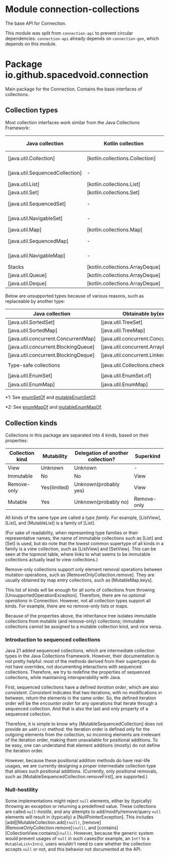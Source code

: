 # Module connection-collections

The base API for Connection.

This module was split from `connection-api` to prevent circular dependencies:
`connection-api` already depends on `connection-gen`, which depends on this module.

# Package io.github.spacedvoid.connection

Main package for the Connection.
Contains the base interfaces of collections.

## Collection types

Most collection interfaces work similar from the Java Collections Framework:

| Java collection                 | Kotlin collection               | Corresponding Connection type                  |
|---------------------------------|---------------------------------|------------------------------------------------|
| [java.util.Collection]          | [kotlin.collections.Collection] | [Collection][CollectionView]                   |
| [java.util.SequencedCollection] | -                               | [SequencedCollection][SequencedCollectionView] |
| [java.util.List]                | [kotlin.collections.List]       | [List][ListView]                               |
| [java.util.Set]                 | [kotlin.collections.Set]        | [Set][SetView]                                 |
| [java.util.SequencedSet]        | -                               | [SequencedSet][SequencedSetView]               |
| [java.util.NavigableSet]        | -                               | [NavigableSet][NavigableSetView]               |
| [java.util.Map]                 | [kotlin.collections.Map]        | [Map][MapView]                                 |
| [java.util.SequencedMap]        | -                               | [SequencedMap][SequencedMapView]               |
| [java.util.NavigableMap]        | -                               | [NavigableMap][NavigableMapView]               |
| Stacks                          | [kotlin.collections.ArrayDeque] | [Stack]                                        |
| [java.util.Queue]               | [kotlin.collections.ArrayDeque] | [Queue]                                        |
| [java.util.Deque]               | [kotlin.collections.ArrayDeque] | [Deque]                                        |

Below are unsupported types because of various reasons, such as replaceable by another type:

| Java collection                      | Obtainable by(example)                     | Obtainable by in Connection(example)                                             |
|--------------------------------------|--------------------------------------------|----------------------------------------------------------------------------------|
| [java.util.SortedSet]                | [java.util.TreeSet]                        | `TreeSet().asMutableConnection()`                                                |
| [java.util.SortedMap]                | [java.util.TreeMap]                        | `TreeMap().asMutableConnection()`                                                |
| [java.util.concurrent.ConcurrentMap] | [java.util.concurrent.ConcurrentHashMap]   | `ConcurrentHashMap().asMutableConnection()`                                      |
| [java.util.concurrent.BlockingQueue] | [java.util.concurrent.ArrayBlockingQueue]  | -                                                                                |
| [java.util.concurrent.BlockingDeque] | [java.util.concurrent.LinkedBlockingDeque] | -                                                                                |
| Type-safe collections                | [java.util.Collections.checkedList]        | `Collections.checkedList(ArrayList(), String::class.java).asMutableConnection()` |
| [java.util.EnumSet]                  | [java.util.EnumSet.of]                     | `enumSetOf()`<sup>1</sup>                                                        |
| [java.util.EnumMap]                  | [java.util.EnumMap]                        | `enumMapOf()`<sup>2</sup>                                                        |

*1: See <a href="../../connection-api/io.github.spacedvoid.connection/enum-set-of.html">enumSetOf</a>
and <a href="../../connection-api/io.github.spacedvoid.connection/mutable-enum-set-of.html">mutableEnumSetOf</a>.

*2: See <a href="../../connection-api/io.github.spacedvoid.connection/enum-map-of.html">enumMapOf</a>
and <a href="../../connection-api/io.github.spacedvoid.connection/mutable-enum-map-of.html">mutableEnumMapOf</a>.

## Collection kinds

Collections in this package are separated into 4 kinds, based on their properties:

| Collection kind | Mutability   | Delegation of another collection? | Superkind   |
|-----------------|--------------|-----------------------------------|-------------|
| View            | Unknown      | Unknown                           | -           |
| Immutable       | No           | No                                | View        |
| Remove-only     | Yes(limited) | Unknown(probably yes)             | View        |
| Mutable         | Yes          | Unknown(probably no)              | Remove-only |

All kinds of the same type are called a *type family*.
For example, [ListView], [List], and [MutableList] is a family of [List].

(For sake of readability, when representing type families or their representative names, 
the name of immutable collections such as [List] and [Set] is used,
but do note that the lowest common supertype of all kinds in a family is a view collection, such as [ListView] and [SetView].
This can be seen at the topmost table, where links to what seems to be immutable collections actually lead to view collections.)

Remove-only collections support only element removal operations between mutation operations, such as [RemoveOnlyCollection.remove].
They are usually obtained by map entry collections, such as [MutableMap.keys].

This list of kinds will be enough for all sorts of collections from throwing [UnsupportedOperationException].
Therefore, there are no *optional operations* in Connection.
However, not all collection types support all kinds.
For example, there are no remove-only lists or maps.

Because of the properties above, the inheritance tree isolates immutable collections from mutable (and remove-only) collections;
immutable collections cannot be assigned to a mutable collection kind, and vice versa.

### Introduction to sequenced collections

Java 21 added sequenced collections, which are intermediate collection types in the Java Collections Framework.
However, their documentation is not pretty helpful:
most of the methods derived from their supertypes do not have overrides, not documenting interactions with sequenced collections.
Therefore, we try to redefine the properties of sequenced collections, while maintaining interoperability with Java.

First, sequenced collections have a defined *iteration order*, which are also *consistent*.
*Consistent* indicates that two iterations, with no modifications in between, return the elements in the same order.
So, the defined iteration order will be the *encounter order* for any operations that iterate through a sequenced collection.
And that is also the last and only property of a sequenced collection.

Therefore, it is simple to know why [MutableSequencedCollection] does not provide an `addFirst` method:
the iteration order is defined only for the outgoing elements from the collection,
so incoming elements are irrelevant of the iteration order, making them unavailable for positional additions.
To be easy, one can understand that element additions (mostly) do not define the iteration order.

However, because these positional addition methods do have real-life usages,
we are currently designing a proper intermediate collection type that allows such positional additions.
(Currently, only positional removals, such as [MutableSequencedCollection.removeFirst], are supported.)

### Null-hostility

Some implementations might reject `null` elements, either by (typically) throwing an exception or returning a predefined value.
These collections are called *`null`-hostile*, and any attempts to add/modify/remove/query `null` elements will result in (typically) a [NullPointerException].
This includes [add][MutableCollection.add]`(null)`, [remove][RemoveOnlyCollection.remove]`(null)`, and [contains][CollectionView.contains]`(null)`.
However, because the generic system would prevent usages of `null` in such cases(for example, an `Int?` to a `MutableList<Int>`),
users wouldn't need to care whether the collection accepts `null` or not, and this behavior not documented at the API.
